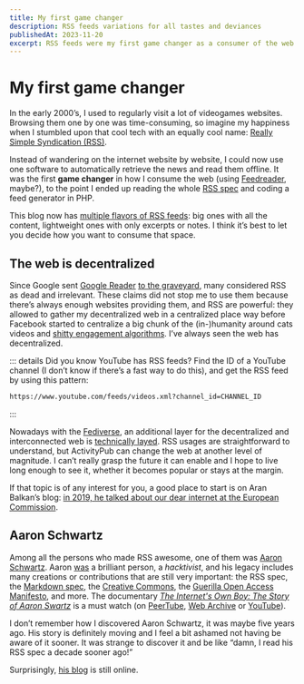 ```yaml
---
title: My first game changer
description: RSS feeds variations for all tastes and deviances
publishedAt: 2023-11-20
excerpt: RSS feeds were my first game changer as a consumer of the web.
---
```


# My first game changer

<datetime :date="$frontmatter.publishedAt" formatter="longdate"/>

In the early 2000’s, I used to regularly visit a lot of videogames websites. Browsing them one by one was time-consuming, so imagine my happiness when I stumbled upon that cool tech with an equally cool name: [Really Simple Syndication (RSS)](https://developer.mozilla.org/en-US/docs/Glossary/RSS).

Instead of wandering on the internet website by website, I could now use one software to automatically retrieve the news and read them offline. It was the first **game changer** in how I consume the web (using [Feedreader](https://feedreader.com/screenshots.php), maybe?), to the point I ended up reading the whole [RSS spec](https://www.rssboard.org/rss-specification) and coding a feed generator in PHP.

This blog now has [multiple flavors of RSS feeds](../about.md#feeds): big ones with all the content, lightweight ones with only excerpts or notes. I think it’s best to let you decide how you want to consume that space.

## The web is decentralized

Since Google sent [Google Reader](https://en.wikipedia.org/wiki/Google_Reader) [to the graveyard](https://gcemetery.co/google-reader/), many considered RSS as dead and irrelevant. These claims did not stop me to use them because there’s always enough websites providing them, and RSS are powerful: they allowed to gather my decentralized web in a centralized place way before Facebook started to centralize a big chunk of the (in-)humanity around cats videos and [shitty engagement algorithms](https://www.europarl.europa.eu/news/en/press-room/20211028IPR16121/facebook-whistleblower-frances-haugen-testifies-in-parliament-on-8-november). I’ve always seen the web has decentralized.

::: details Did you know YouTube has RSS feeds?
Find the ID of a YouTube channel (I don’t know if there’s a fast way to do this), and get the RSS feed by using this pattern:

```sh
https://www.youtube.com/feeds/videos.xml?channel_id=CHANNEL_ID
```
:::

Nowadays with the [Fediverse](https://en.wikipedia.org/wiki/Fediverse), an additional layer for the decentralized and interconnected web is [technically layed](https://www.w3.org/TR/activitypub/). RSS usages are straightforward to understand, but ActivityPub can change the web at another level of magnitude. I can’t really grasp the future it can enable and I hope to live long enough to see it, whether it becomes popular or stays at the margin.

If that topic is of any interest for you, a good place to start is on Aran Balkan’s blog: [in 2019, he talked about our dear internet at the European Commission](https://ar.al/2019/11/29/the-future-of-internet-regulation-at-the-european-parliament/).

## Aaron Schwartz

Among all the persons who made RSS awesome, one of them was [Aaron Schwartz](https://en.m.wikipedia.org/wiki/Aaron_Swartz). Aaron [was](https://www.harvardmagazine.com/2013/01/rss-creator-aaron-swartz-dead-at-26) a brilliant person, a _hacktivist_, and his legacy includes many creations or contributions that are still very important: the RSS spec, the [Markdown spec](http://www.aaronsw.com/weblog/001189), the [Creative Commons](https://creativecommons.org/2013/01/12/remembering-aaron-swartz/), the [Guerilla Open Access Manifesto](https://archive.org/stream/GuerillaOpenAccessManifesto/Goamjuly2008_djvu.txt), and more. The documentary [_The Internet's Own Boy: The Story of Aaron Swartz_](https://en.m.wikipedia.org/wiki/The_Internet%27s_Own_Boy) is a must watch (on [PeerTube](https://peertube.fr/videos/watch/5734aa91-b396-437c-9b3c-af3161282213), [Web Archive](https://archive.org/details/TheInternetsOwnBoyTheStoryOfAaronSwartz) or [YouTube](https://www.youtube.com/watch?v=9vz06QO3UkQ)).

I don’t remember how I discovered Aaron Schwartz, it was maybe five years ago. His story is definitely moving and I feel a bit ashamed not having be aware of it sooner. It was strange to discover it and be like “damn, I read his RSS spec a decade sooner ago!”

Surprisingly, [his blog](http://www.aaronsw.com/weblog/) is still online.
